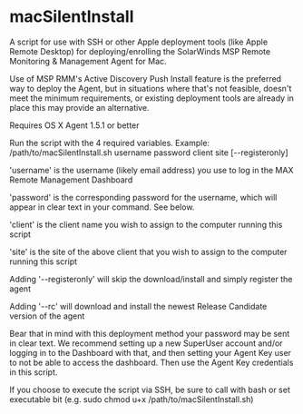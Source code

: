# macSilentInstall
A script for use with SSH or other Apple deployment tools (like Apple Remote Desktop) for deploying/enrolling the SolarWinds MSP Remote Monitoring & Management Agent for Mac.

Use of MSP RMM's Active Discovery Push Install feature is the preferred way to deploy the Agent, but in situations where that's not feasible, doesn't meet the minimum requirements, or existing deployment tools are already in place this may provide an alternative.

Requires OS X Agent 1.5.1 or better

Run the script with the 4 required variables.
Example: /path/to/macSilentInstall.sh username password client site [--registeronly]

'username' is the username (likely email address) you use to log in the MAX Remote Management Dashboard

'password' is the corresponding password for the username, which will appear in clear text in your command. See below.

'client' is the client name you wish to assign to the computer running this script

'site' is the site of the above client that you wish to assign to the computer running this script

Adding '--registeronly' will skip the download/install and simply register the agent

Adding '--rc' will download and install the newest Release Candidate version of the agent

Bear that in mind with this deployment method your password may be sent in clear text. We recommend setting up a new SuperUser account and/or logging in to the Dashboard with that, and then setting your Agent Key user to not be able to access the dashboard. Then use the Agent Key credentials in this script. 

If you choose to execute the script via SSH, be sure to call with bash or set executable bit (e.g. sudo chmod u+x /path/to/macSilentInstall.sh)
